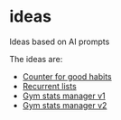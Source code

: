 # ideas
Ideas based on AI prompts

The ideas are: 
- [Counter for good habits](counter_v3.html)
- [Recurrent lists](lists_v3.html)
- [Gym stats manager v1](gym_stats.html)
- [Gym stats manager v2](lists_v6.html)
